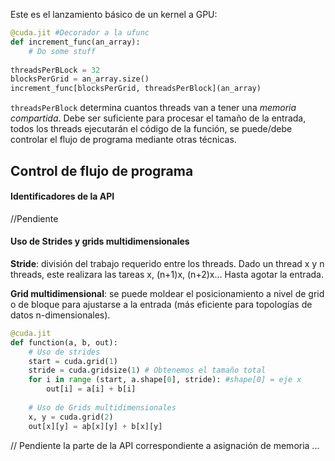 Este es el lanzamiento básico de un kernel a GPU:

``` python
@cuda.jit #Decorador a la ufunc
def increment_func(an_array):
	# Do some stuff
	
threadsPerBLock = 32
blocksPerGrid = an_array.size()
increment_func[blocksPerGrid, threadsPerBlock](an_array)
```

`threadsPerBlock` determina cuantos threads van a tener una *memoria compartida*. Debe ser suficiente para procesar el tamaño de la entrada, todos los threads ejecutarán el código de la función, se puede/debe controlar el flujo de programa mediante otras técnicas.

## Control de flujo de programa
#### Identificadores de la API

//Pendiente

#### Uso de Strides y grids multidimensionales

**Stride**: división del trabajo requerido entre los threads. Dado un thread x y n threads, este realizara las tareas x, (n+1)x, (n+2)x... Hasta agotar la entrada.

**Grid multidimensional**: se puede moldear el posicionamiento a nivel de grid o de bloque para ajustarse a la entrada (más eficiente para topologías de datos n-dimensionales).

``` python
@cuda.jit
def function(a, b, out):
	# Uso de strides
	start = cuda.grid(1)
	stride = cuda.gridsize(1) # Obtenemos el tamaño total
	for i in range (start, a.shape[0], stride): #shape[0] = eje x
		out[i] = a[i] + b[i]
	
	# Uso de Grids multidimensionales
	x, y = cuda.grid(2)
	out[x][y] = aþ[x][y] + b[x][y]
```

// Pendiente la parte de la API correspondiente a asignación de memoria ...